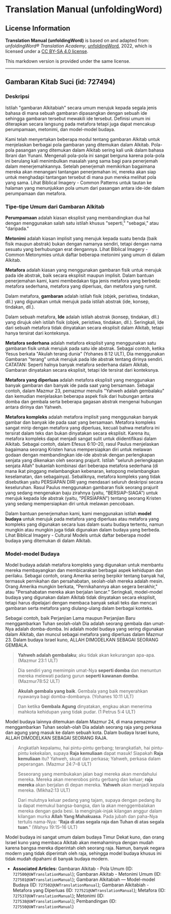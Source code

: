 # Translation Manual (unfoldingWord)

## License Information

**Translation Manual (unfoldingWord)** is based on and adapted from: _unfoldingWord® Translation Academy_, [unfoldingWord](https://unfoldingword.org/utw), 2022, which is licensed under a [CC BY-SA 4.0 license](https://creativecommons.org/licenses/by-sa/4.0/legalcode.en).

This markdown version is provided under the same license.



--------------------------------

## Gambaran Kitab Suci (id: 727494)

### Deskripsi

Istilah "gambaran Alkitabiah" secara umum merujuk kepada segala jenis bahasa di mana sebuah gambaran dipasangkan dengan sebuah ide sehingga gambaran tersebut mewakili ide tersebut. Definisi umum ini diterapkan secara langsung pada metafora tetapi juga dapat mencakup perumpamaan, metonimi, dan model\-model budaya.

Kami telah menyertakan beberapa modul tentang gambaran Alkitab untuk menjelaskan berbagai pola gambaran yang ditemukan dalam Alkitab. Pola\-pola pasangan yang ditemukan dalam Alkitab sering kali unik dalam bahasa Ibrani dan Yunani. Mengenali pola\-pola ini sangat berguna karena pola\-pola ini berulang kali menimbulkan masalah yang sama bagi para penerjemah dalam menerjemahkannya. Setelah penerjemah memikirkan bagaimana mereka akan menangani tantangan penerjemahan ini, mereka akan siap untuk menghadapi tantangan tersebut di mana pun mereka melihat pola yang sama. Lihat Biblical Imagery \- Common Patterns untuk tautan ke halaman yang menunjukkan pola umum dari pasangan antara ide\-ide dalam perumpamaan dan metafora.

### Tipe\-tipe Umum dari Gambaran Alkitab

**Perumpamaan** adalah kiasan eksplisit yang membandingkan dua hal dengan menggunakan salah satu istilah khusus "seperti," "sebagai," atau "daripada."

**Metonimi** adalah kiasan implisit yang merujuk kepada suatu benda (baik fisik maupun abstrak) bukan dengan namanya sendiri, tetapi dengan nama sesuatu yang berhubungan erat dengannya. Lihat Biblical Imagery \- Common Metonymies untuk daftar beberapa metonimi yang umum di dalam Alkitab.

**Metafora** adalah kiasan yang menggunakan gambaran fisik untuk merujuk pada ide abstrak, baik secara eksplisit maupun implisit. Dalam bantuan penerjemahan kami, kami membedakan tiga jenis metafora yang berbeda: metafora sederhana, metafora yang diperluas, dan metafora yang rumit.

Dalam metafora, **gambaran** adalah istilah fisik (objek, peristiwa, tindakan, dll.) yang digunakan untuk merujuk pada istilah abstrak (ide, konsep, tindakan, dll.).

Dalam sebuah metafora, **Ide** adalah istilah abstrak (konsep, tindakan, dll.) yang dirujuk oleh istilah fisik (objek, peristiwa, tindakan, dll.). Seringkali, Ide dari sebuah metafora tidak dinyatakan secara eksplisit dalam Alkitab, tetapi hanya tersirat dari konteksnya.

**Metafora sederhana** adalah metafora eksplisit yang menggunakan satu gambaran fisik untuk merujuk pada satu ide abstrak. Sebagai contoh, ketika Yesus berkata "Akulah terang dunia" (Yohanes 8:12 ULT), Dia menggunakan Gambaran "terang" untuk merujuk pada Ide abstrak tentang dirinya sendiri. CATATAN: Seperti halnya banyak metafora sederhana dalam Alkitab, Gambaran dinyatakan secara eksplisit, tetapi Ide tersirat dari konteksnya.

**Metafora yang diperluas** adalah metafora eksplisit yang menggunakan banyak gambaran dan banyak ide pada saat yang bersamaan. Sebagai contoh, dalam Mazmur 23, pemazmur menulis "Yahweh adalah gembalaku" dan kemudian menjelaskan beberapa aspek fisik dari hubungan antara domba dan gembala serta beberapa gagasan abstrak mengenai hubungan antara dirinya dan Yahweh.

**Metafora kompleks** adalah metafora implisit yang menggunakan banyak gambar dan banyak ide pada saat yang bersamaan. Metafora kompleks sangat mirip dengan metafora yang diperluas, kecuali bahwa metafora ini tersirat dalam teks dan bukan dinyatakan secara eksplisit. Karena itu, metafora kompleks dapat menjadi sangat sulit untuk diidentifikasi dalam Alkitab. Sebagai contoh, dalam Efesus 6:10–20, rasul Paulus menjelaskan bagaimana seorang Kristen harus mempersiapkan diri untuk melawan godaan dengan membandingkan ide\-ide abstrak dengan perlengkapan senjata yang dikenakan oleh seorang prajurit. Istilah "seluruh perlengkapan senjata Allah" bukanlah kombinasi dari beberapa metafora sederhana (di mana ikat pinggang melambangkan kebenaran, ketopong melambangkan keselamatan, dan sebagainya). Sebaliknya, metafora kompleks yang tidak disebutkan yaitu PERSIAPAN DIRI yang mendasari seluruh deskripsi secara keseluruhan. Rasul Paulus menggunakan gambaran fisik seorang prajurit yang sedang mengenakan baju zirahnya (yaitu, "BERSIAP\-SIAGA") untuk merujuk kepada Ide abstrak (yaitu, "PERSIAPAN") tentang seorang Kristen yang sedang mempersiapkan diri untuk melawan pencobaan.

Dalam bantuan penerjemahan kami, kami menggunakan istilah **model budaya** untuk merujuk pada metafora yang diperluas atau metafora yang kompleks yang digunakan secara luas dalam suatu budaya tertentu, namun mungkin atau mungkin juga tidak digunakan dalam budaya yang berbeda. Lihat Biblical Imagery \- Cultural Models untuk daftar beberapa model budaya yang ditemukan di dalam Alkitab.

### Model\-model Budaya

Model budaya adalah metafora kompleks yang digunakan untuk membantu mereka membayangkan dan membicarakan berbagai aspek kehidupan dan perilaku. Sebagai contoh, orang Amerika sering berpikir tentang banyak hal, termasuk pernikahan dan persahabatan, seolah\-olah mereka adalah mesin. Orang Amerika mungkin berkata, "Pernikahannya akan segera berakhir," atau "Persahabatan mereka akan berjalan lancar." Seringkali, model\-model budaya yang digunakan dalam Alkitab tidak dinyatakan secara eksplisit, tetapi harus dipelajari dengan membaca banyak sekali teks dan mencari gambaran serta metafora yang diulang\-ulang dalam berbagai konteks.

Sebagai contoh, baik Perjanjian Lama maupun Perjanjian Baru menggambarkan Tuhan seolah\-olah Dia adalah seorang gembala dan umat\-Nya adalah domba\-domba. Ini adalah model budaya yang sering digunakan dalam Alkitab, dan muncul sebagai metafora yang diperluas dalam Mazmur 23\. Dalam budaya Israel kuno, ALLAH DIMODELKAN SEBAGAI SEORANG GEMBALA.

> **Yahweh adalah gembalaku**; aku tidak akan kekurangan apa\-apa. (Mazmur 23:1 ULT)

> Dia sendiri yang memimpin umat\-Nya **seperti domba** dan menuntun mereka melewati padang gurun **seperti kawanan domba**. (Mazmur78:52 ULT)

> **Akulah gembala yang baik**. Gembala yang baik menyerahkan nyawanya bagi domba\-dombanya. (Yohanes 10:11 ULT)

> Dan ketika **Gembala Agung** dinyatakan, engkau akan menerima mahkota kehidupan yang tidak pudar. (1 Petrus 5:4 ULT)

Model budaya lainnya ditemukan dalam Mazmur 24, di mana pemazmur menggambarkan Tuhan seolah\-olah Dia adalah seorang raja yang perkasa dan agung yang masuk ke dalam sebuah kota. Dalam budaya Israel kuno, ALLAH DIMODELKAN SEBAGAI SEORANG RAJA.

> Angkatlah kepalamu, hai pintu\-pintu gerbang; terangkatlah, hai pintu\-pintu kekekalan, supaya **Raja kemuliaan** dapat masuk! Siapakah **Raja kemuliaan** itu? Yahweh, skuat dan perkasa; Yahweh, perkasa dalam peperangan. (Mazmur 24:7–8 ULT)
> 
> Seseorang yang membukakan jalan bagi mereka akan mendahului mereka. Mereka akan menerobos pintu gerbang dan keluar; **raja mereka** akan berjalan di depan mereka. **Yahweh** akan menjadi kepala mereka. (Mikha2:13 ULT)
> 
> Dari mulutnya keluar pedang yang tajam, supaya dengan pedang itu ia dapat memukul bangsa\-bangsa, dan Ia akan menggembalakan mereka dengan gada besi. Ia menginjak\-injak kilangan anggur dalam kilangan murka **Allah Yang Mahakuasa**. Pada jubah dan paha\-Nya tertulis nama\-Nya: “**Raja di atas segala raja dan Tuhan di atas segala tuan**.” (Wahyu 19:15–16 ULT)

Model budaya ini sangat umum dalam budaya Timur Dekat kuno, dan orang Israel kuno yang membaca Alkitab akan memahaminya dengan mudah karena bangsa mereka diperintah oleh seorang raja. Namun, banyak negara modern yang tidak diperintah oleh raja, sehingga model budaya khusus ini tidak mudah dipahami di banyak budaya modern.

* **Associated Articles:** Gambaran Alkitab - Pola Umum (ID: `727500@UWTranslationManual`); Gambaran Alkitab - Metonimi Umum (ID: `727501@UWTranslationManual`); Gambaran Alkitabiah — Model-model Budaya (ID: `727502@UWTranslationManual`); Gambaran Alkitabiah - Metafora yang Diperluas (ID: `727521@UWTranslationManual`); Metafora (ID: `727537@UWTranslationManual`); Metonimi (ID: `727538@UWTranslationManual`); Pembandingan (ID: `727550@UWTranslationManual`)

